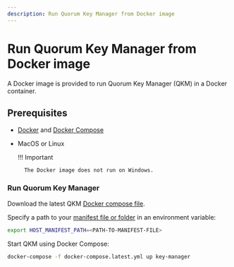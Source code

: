 ```yaml
---
description: Run Quorum Key Manager from Docker image
---
```


# Run Quorum Key Manager from Docker image

A Docker image is provided to run Quorum Key Manager (QKM) in a Docker container.

## Prerequisites

- [Docker](https://docs.docker.com/install/) and [Docker Compose](https://docs.docker.com/compose/install/)
- MacOS or Linux

    !!! Important

        The Docker image does not run on Windows.

### Run Quorum Key Manager

Download the latest QKM [Docker compose file](https://github.com/ConsenSys/quorum-key-manager/blob/main/docker-compose.yml).

Specify a path to your [manifest file or folder](../HowTo/Use-Manifest-File/Overview.md) in an environment variable:

```bash
export HOST_MANIFEST_PATH=<PATH-TO-MANIFEST-FILE>
```

Start QKM using Docker Compose:

```bash
docker-compose -f docker-compose.latest.yml up key-manager
```
